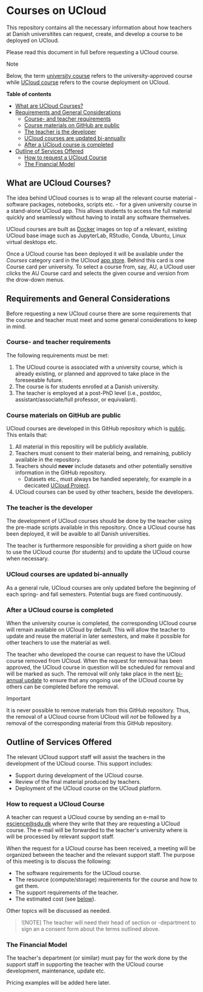 # Courses on UCloud 

This repository contains all the necessary information about how teachers at Danish universitites can request, create, and develop a course to be deployed on UCloud. 

Please read this document in full before requesting a UCloud course.

> [!NOTE]
> Below, the term <ins>university course</ins> refers to the university-approved course while <ins>UCloud course</ins> refers to the course deployment on UCloud.

**Table of contents**

- [What are UCloud Courses?](./README.md#what-are-ucloud-courses)
- [Requirements and General Considerations](./README.md#requirements-and-general-considerations)
    - [Course- and teacher requirements](./README.md#course--and-teacher-requirements)
    - [Course materials on GitHub are public](./README.md#course-materials-on-github-are-public)
    - [The teacher is the developer](./README.md#the-teacher-is-the-developer)
    - [UCloud courses are updated bi-annually](./README.md#ucloud-courses-are-updated-bi-annually)
    - [After a UCloud course is completed](./README.md#after-a-ucloud-course-is-completed) 
- [Outline of Services Offered](./README.md#outline-of-services-offered)
    - [How to request a UCloud Course](./README.md#how-to-request-a-ucloud-course)
    - [The Financial Model](./README.md#the-financial-model)


## What are UCloud Courses?

The idea behind UCloud courses is to wrap all the relevant course material - software packages, notebooks, scripts etc. - for a given university course in a stand-alone UCloud app. This allows students to access the full material quickly and seamlessly without having to install any software themselves.

UCloud courses are built as [Docker](https://www.docker.com/) images on top of a relevant, existing UCloud base image such as JupyterLab, RStudio, Conda, Ubuntu, Linux virtual desktops etc. 

Once a UCloud course has been deployed it will be available under the *Courses* category card in the UCloud [app store](https://docs.cloud.sdu.dk/guide/browsing.html). Behind this card is one Course card per university. To select a course from, say, AU, a UCloud user clicks the AU Course card and selects the given course and version from the drow-down menus. 

## Requirements and General Considerations

Before requesting  a new UCloud course there are some requirements that the course and teacher must meet and some general considerations to keep in mind.

### Course- and teacher requirements  

The following requirements must be met: 

1. The UCloud course is associated with a university course, which is already existing, or planned and approved to take place in the foreseeable future.  
2. The course is for students enrolled at a Danish university.
3. The teacher is employed at a post-PhD level (i.e., postdoc, assistant/associate/full professor, or equivalant).

### Course materials on GitHub are public

UCloud courses are developed in this GitHub repository which is [public](https://docs.github.com/en/repositories/creating-and-managing-repositories/about-repositories#about-repository-visibility). This entails that:

1. All material in this repositiry will be publicly available.
2. Teachers must consent to their material being, and remaining, publicly available in the repository.  
3. Teachers should **never** include datasets and other potentially sensitive information in the GitHub repository. 
    - Datasets etc., must always be handled seperately, for example in a decicated [UCloud Project](https://docs.cloud.sdu.dk/guide/project-intro.html).
4. UCloud courses can be used by other teachers, beside the developers.

### The teacher is the developer 

The development of UCloud courses should be done by the teacher using the pre-made scripts available in this repository. Once a UCloud course has been deployed, it will be avaible to all Danish universities. 

The teacher is furthermore responsible for providing a short guide on how to use the UCloud course (for students) and to update the UCloud course when necessary. 

### UCloud courses are updated bi-annually 

As a general rule, UCloud courses are only updated before the beginning of each spring- and fall semesters. Potential bugs are fixed continuously. 

### After a UCloud course is completed 

When the university course is completed, the corresponding UCloud course will remain available on UCloud by default. This will allow the teacher to update and reuse the material in later semesters, and make it possible for other teachers to use the material as well. 

The teacher who developed the course can request to have the UCloud course removed from UCloud. When the request for removal has been approved, the UCloud course in question will be scheduled for removal and will be marked as such. The removal will only take place in the next [bi-annual update](#ucloud-courses-are-updated-bi-annually) to ensure that any ongoing use of the UCloud course by others can be completed before the removal.

>[!IMPORTANT] 
> It is never possible to remove materials from this GitHub repository. Thus, the removal of a UCloud course from UCloud will *not* be followed by a removal of the corresponding material from this GitHub repository. 

## Outline of Services Offered 

The relevant UCloud support staff will assist the teachers in the development of the UCloud course. This support includes:

- Support during development of the UCloud course.
- Review of the final material produced by teachers.
- Deployment of the UCloud course on the UCloud platform.

### How to request a UCloud Course

A teacher can request a UCloud course by sending an e-mail to [escience@sdu.dk](mailto:escience@sdu.dk) where they write that they are requesting a UCloud course. The e-mail will be forwarded to the teacher's university where is will be processed by relevant support staff. 

When the request for a UCloud course has been received, a meeting will be organized between the teacher and the relevant support staff. The purpose of this meeting is to discuss the following:

- The software requirements for the UCloud course.
- The resource (compute/storage) requirements for the course and how to get them. 
- The support requirements of the teacher.
- The estimated cost (see [below](#the-financial-model)).

Other topics will be discussed as needed. 

> ![NOTE]
> The teacher will need their head of section or -department to sign an a consent form about the terms outlined above.  

### The Financial Model

The teacher's department (or similar) must pay for the work done by the support staff in supporting the teacher with the UCloud course development, maintenance, update etc. 

Pricing examples will be added here later. 
